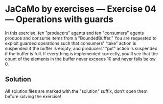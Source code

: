 # JaCaMo by exercises — Exercise 04 — Operations with guards

In this exercise, ten "producers" agents and ten "consumers" agents produce and consume items from a "BoundedBuffer." 
You are requested to exploit guarded operations such that consumers' "take"
action is suspended if the buffer is empty, and producers' "put" action is suspended if the buffer is full.
If everything is implemented correctly,
you'll see that the count of the elements in the buffer never exceeds 10 and never falls below 0.

## Solution

All solution files are marked with the "solution" suffix, don't open them before solving the exercise!
